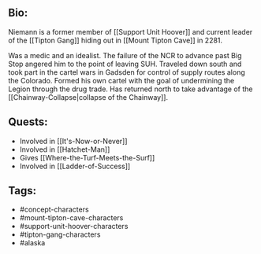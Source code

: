 ## Bio:

Niemann is a former member of [[Support Unit Hoover]] and current leader of the [[Tipton Gang]] hiding out in [[Mount Tipton Cave]] in 2281.

Was a medic and an idealist. The failure of the NCR to advance past Big Stop angered him to the point of leaving SUH. Traveled down south and took part in the cartel wars in Gadsden for control of supply routes along the Colorado. Formed his own cartel with the goal of undermining the Legion through the drug trade. Has returned north to take advantage of the [[Chainway-Collapse|collapse of the Chainway]].

## Quests:

- Involved in [[It's-Now-or-Never]]
- Involved in [[Hatchet-Man]]
- Gives [[Where-the-Turf-Meets-the-Surf]]
- Involved in [[Ladder-of-Success]]

## Tags:

- #concept-characters
- #mount-tipton-cave-characters
- #support-unit-hoover-characters
- #tipton-gang-characters
- #alaska